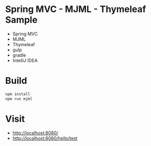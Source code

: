 # Spring MVC - MJML - Thymeleaf Sample

* Spring MVC
* MJML
* Thymeleaf
* gulp
* gradle
* IntelliJ IDEA

# Build

```bash
npm install
npm run mjml
```

# Visit

* [http://localhost:8080/](http://localhost:8080/)
* [http://localhost:8080/hello/test](http://localhost:8080/hello/test)

